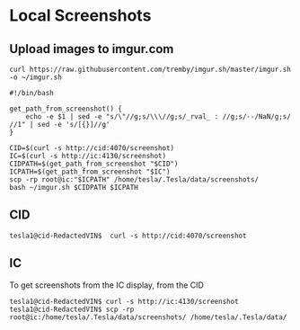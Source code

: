 
# Local Screenshots

## Upload images to imgur.com

```console
curl https://raw.githubusercontent.com/tremby/imgur.sh/master/imgur.sh -o ~/imgur.sh
```

```console
#!/bin/bash

get_path_from_screenshot() {
	echo -e $1 | sed -e "s/\"//g;s/\\\//g;s/_rval_ : //g;s/--/NaN/g;s/ //1" | sed -e 's/[{}]//g'
}

CID=$(curl -s http://cid:4070/screenshot)
IC=$(curl -s http://ic:4130/screenshot)
CIDPATH=$(get_path_from_screenshot "$CID")
ICPATH=$(get_path_from_screenshot "$IC")
scp -rp root@ic:"$ICPATH" /home/tesla/.Tesla/data/screenshots/
bash ~/imgur.sh $CIDPATH $ICPATH
```

## CID

```console
tesla1@cid-RedactedVIN$  curl -s http://cid:4070/screenshot
```

## IC

To get screenshots from the IC display, from the CID

```console
tesla1@cid-RedactedVIN$ curl -s http://ic:4130/screenshot
tesla1@cid-RedactedVIN$ scp -rp root@ic:/home/tesla/.Tesla/data/screenshots/ /home/tesla/.Tesla/data/
```
